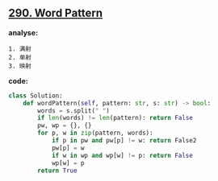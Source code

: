 ## [290. Word Pattern](https://leetcode-cn.com/problems/word-pattern/)

**analyse:**

```
1. 满射
2. 单射
3. 映射
```

**code:**

```python
class Solution:
    def wordPattern(self, pattern: str, s: str) -> bool:
        words = s.split(" ")
        if len(words) != len(pattern): return False
        pw, wp = {}, {}
        for p, w in zip(pattern, words):
            if p in pw and pw[p] != w: return False2
            pw[p] = w
            if w in wp and wp[w] != p: return False
            wp[w] = p
        return True
                
```

